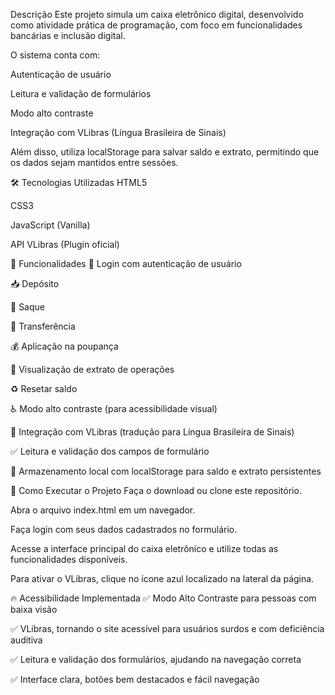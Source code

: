  Descrição Este projeto simula um caixa eletrônico digital, desenvolvido como atividade prática de programação, com foco em funcionalidades bancárias e inclusão digital.

O sistema conta com:

Autenticação de usuário

Leitura e validação de formulários

Modo alto contraste

Integração com VLibras (Língua Brasileira de Sinais)

Além disso, utiliza localStorage para salvar saldo e extrato, permitindo que os dados sejam mantidos entre sessões.

🛠️ Tecnologias Utilizadas HTML5

CSS3

JavaScript (Vanilla)

API VLibras (Plugin oficial)

🎯 Funcionalidades 🔐 Login com autenticação de usuário

📥 Depósito

💸 Saque

🔄 Transferência

💰 Aplicação na poupança

🧾 Visualização de extrato de operações

♻️ Resetar saldo

♿ Modo alto contraste (para acessibilidade visual)

🤟 Integração com VLibras (tradução para Língua Brasileira de Sinais)

✅ Leitura e validação dos campos de formulário

💾 Armazenamento local com localStorage para saldo e extrato persistentes

🚀 Como Executar o Projeto Faça o download ou clone este repositório.

Abra o arquivo index.html em um navegador.

Faça login com seus dados cadastrados no formulário.

Acesse a interface principal do caixa eletrônico e utilize todas as funcionalidades disponíveis.

Para ativar o VLibras, clique no ícone azul localizado na lateral da página.

🔥 Acessibilidade Implementada ✅ Modo Alto Contraste para pessoas com baixa visão

✅ VLibras, tornando o site acessível para usuários surdos e com deficiência auditiva

✅ Leitura e validação dos formulários, ajudando na navegação correta

✅ Interface clara, botões bem destacados e fácil navegação
